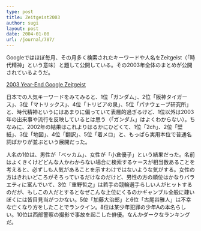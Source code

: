 ```yaml
---
type: post
title: Zeitgeist2003
author: sugi
layout: post
date: 2004-01-08
url: /journal/787/
---
```

Googleではほぼ毎月、その月多く検索されたキーワードや人名をZeitgeist（「時代精神」という意味）と題して公開している。その2003年全体のまとめが公開されているようだ。

<a href="http://www.google.com/press/zeitgeist2003.html" onclick="_gaq.push(['_trackEvent', 'outbound-article', 'http://www.google.com/press/zeitgeist2003.html', '2003 Year-End Google Zeitgeist']);" >2003 Year-End Google Zeitgeist</a>

日本での人気キーワードをみてみると、1位「ガンダム」、2位「阪神タイガース」、3位「マトリックス」、4位「トリビアの泉」、5位「パナウェーブ研究所」と、時代精神というにはあまりに偏っていて表層的過ぎるけど、1位以外は2003年の出来事や流行を反映しているとは思う（「ガンダム」はよくわからない）。ちなみに、2002年の結果はこれよりはるかにひどくて、1位「2ch」、2位「壁紙」、3位「地図」、4位「翻訳」、5位「着メロ」と、もっぱら実用本位で普通名詞ばかりが並ぶという展開だった。

人名の1位は、男性が「ベッカム」、女性が「小倉優子」という結果だった。名前はよくきくけどどんな人かわからない場合に検索するケースが相当数あることを考えると、必ずしも人気があることを示すわけではないような気がする。女性の方はきれいどころがそろっているだけなのだけど、男性の方の順位はかなりバラエティに富んでいて、3位「重野哲之」は若手の競輪選手らしい人がヒットするのだが、もしこの人だとするとなぜこんな上位にくるのかギャンブル全般に疎いぼくには皆目見当がつかない。5位「加藤大治郎」と6位「古尾谷雅人」は不幸な亡くなり方をしたことでランクイン。8位は某少年犯罪の少年Aの本名らしい。10位は西部警察の撮影で事故を起こした俳優。なんかダークなランキングだ。
